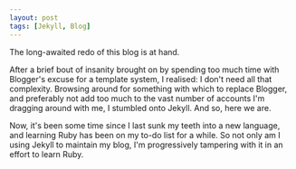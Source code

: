 ```yaml
---
layout: post
tags: [Jekyll, Blog]
---
```

The long-awaited redo of this blog is at hand.

After a brief bout of insanity brought on by spending too much time with Blogger's excuse 
for a template system, I realised: I don't need all that complexity. Browsing around for 
something with which to replace Blogger, and preferably not add too much to the vast
number of accounts I'm dragging around with me, I stumbled onto Jekyll. And so, here we
are.

Now, it's been some time since I last sunk my teeth into a new language, and learning Ruby
has been on my to-do list for a while. So not only am I using Jekyll to maintain my blog, 
I'm progressively tampering with it in an effort to learn Ruby. 